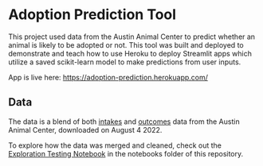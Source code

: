 # Adoption Prediction Tool

This project used data from the Austin Animal Center to predict whether an animal is likely to be adopted or not. This tool was built and deployed to demonstrate and teach how to use Heroku to deploy Streamlit apps which utilize a saved scikit-learn model to make predictions from user inputs.

App is live here: https://adoption-prediction.herokuapp.com/

## Data

The data is a blend of both [intakes](https://data.austintexas.gov/Health-and-Community-Services/Austin-Animal-Center-Intakes/wter-evkm/) and [outcomes](https://data.austintexas.gov/Health-and-Community-Services/Austin-Animal-Center-Outcomes/9t4d-g238) data from the Austin Animal Center, downloaded on August 4 2022.

To explore how the data was merged and cleaned, check out the [Exploration Testing Notebook](./notebooks/Exploration-Testing-Notebook.ipynb) in the notebooks folder of this repository.